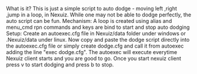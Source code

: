 What is it?
This is just a simple script to auto dodge - moving left ,right ,jump in a loop, in Nexuiz. 
While one may not be able to dodge perfectly, the auto script can be fun.
 Mechanism: A loop is created using alias and menu_cmd rpn commands and keys are bind to start and stop auto dodging 
Setup: Create an autoexec.cfg file in Nexuiz/data folder under windows or .Nexuiz/data under linux. 
Now copy and paste the dodge script directly into the autoexec.cfg file or simply create dodge.cfg and 
call it from autoexec adding the line "exec dodge.cfg". 
The autoexec will execute everytime Nexuiz client starts and you are good to go. Once you start nexuiz client press v to start dodging and press b to stop.
